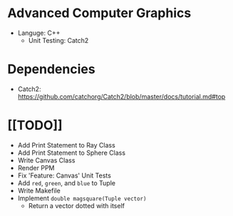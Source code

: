 # Advanced Computer Graphics
- Languge: C++
  - Unit Testing: Catch2

# Dependencies
- Catch2: https://github.com/catchorg/Catch2/blob/master/docs/tutorial.md#top

# [[TODO]]
- Add Print Statement to Ray Class
- Add Print Statement to Sphere Class
- Write Canvas Class
- Render PPM
- Fix 'Feature: Canvas' Unit Tests
- Add `red`, `green`, and `blue` to Tuple
- Write Makefile
- Implement `double magsquare(Tuple vector)`
  - Return a vector dotted with itself
